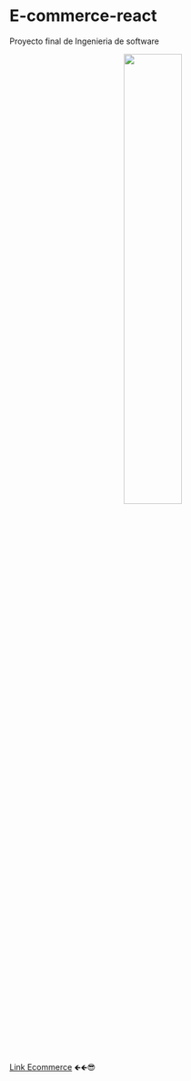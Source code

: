 # E-commerce-react
Proyecto final de Ingenieria de software

 <p align="center"><img 
 src="https://user-images.githubusercontent.com/54613714/207860612-4ee1cb26-84b3-4d5e-9d75-53cf383e09e6.PNG" width="45%"/></p>
 


 [Link Ecommerce](https://e-commerce-shop-shoes.netlify.app/)  🡸🡸😎
